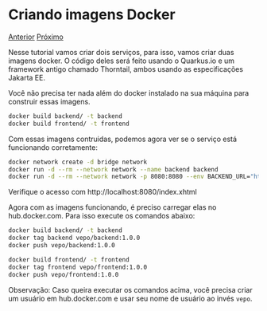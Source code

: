 # Criando imagens Docker

[Anterior](/README.md) [Próximo](/02-building-blocks.md)

Nesse tutorial vamos criar dois serviços, para isso, vamos criar duas imagens docker. O código deles será feito usando o Quarkus.io e um framework antigo chamado Thorntail, ambos usando as especificações Jakarta EE.

Você não precisa ter nada além do docker instalado na sua máquina para construir essas imagens. 

```bash
docker build backend/ -t backend
docker build frontend/ -t frontend
```

Com essas imagens contruidas, podemos agora ver se o serviço está funcionando corretamente: 

```bash
docker network create -d bridge network
docker run -d --rm --network network --name backend backend
docker run -d --rm --network network -p 8080:8080 --env BACKEND_URL="http://backend:8080" --name frontend frontend
```

Verifique o acesso com http://localhost:8080/index.xhtml

Agora com as imagens funcionando, é preciso carregar elas no hub.docker.com. Para isso execute os comandos abaixo:

```bash
docker build backend/ -t backend
docker tag backend vepo/backend:1.0.0
docker push vepo/backend:1.0.0

docker build frontend/ -t frontend
docker tag frontend vepo/frontend:1.0.0
docker push vepo/frontend:1.0.0
```

Observação: Caso queira executar os comandos acima, você precisa criar um usuário em hub.docker.com e usar seu nome de usuário ao invés `vepo`.